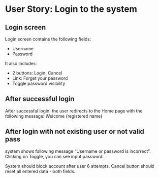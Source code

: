# User Story: Login to the system
## Login screen
Login screen contains the following fields:
- Username
- Password

It also includes:
- 2 buttons: Login, Cancel
- Link: Forget your password
- Toggle password visibility

## After successful login
After successful login, the user redirects to the Home page with the following message:
Welcome {registered name}

## After login with not existing user or not valid pass
system shows following message “Username or password is incorrect”. 
Clicking on Toggle, you can see input password.

System should block account after user 6 attempts.
Cancel button should reset all entered  data - both fields.